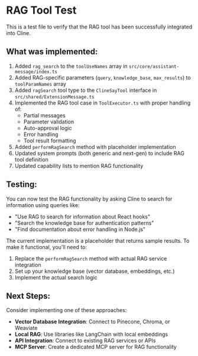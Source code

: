 # RAG Tool Test

This is a test file to verify that the RAG tool has been successfully integrated into Cline.

## What was implemented:

1. Added `rag_search` to the `toolUseNames` array in `src/core/assistant-message/index.ts`
2. Added RAG-specific parameters (`query`, `knowledge_base`, `max_results`) to `toolParamNames` array
3. Added `ragSearch` tool type to the `ClineSayTool` interface in `src/shared/ExtensionMessage.ts`
4. Implemented the RAG tool case in `ToolExecutor.ts` with proper handling of:
   - Partial messages
   - Parameter validation
   - Auto-approval logic
   - Error handling
   - Tool result formatting
5. Added `performRagSearch` method with placeholder implementation
6. Updated system prompts (both generic and next-gen) to include RAG tool definition
7. Updated capability lists to mention RAG functionality

## Testing:

You can now test the RAG functionality by asking Cline to search for information using queries like:
- "Use RAG to search for information about React hooks"
- "Search the knowledge base for authentication patterns"
- "Find documentation about error handling in Node.js"

The current implementation is a placeholder that returns sample results. To make it functional, you'll need to:

1. Replace the `performRagSearch` method with actual RAG service integration
2. Set up your knowledge base (vector database, embeddings, etc.)
3. Implement the actual search logic

## Next Steps:

Consider implementing one of these approaches:
- **Vector Database Integration**: Connect to Pinecone, Chroma, or Weaviate
- **Local RAG**: Use libraries like LangChain with local embeddings
- **API Integration**: Connect to existing RAG services or APIs
- **MCP Server**: Create a dedicated MCP server for RAG functionality
